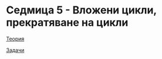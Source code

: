 # Седмица 5 - Вложени цикли, прекратяване на цикли

[Теория](https://github.com/AleksandrinaKovachka/Introduction-to-programming/tree/main/Week05/Theory)

[Задачи](https://github.com/AleksandrinaKovachka/Introduction-to-programming/tree/main/Week05/Tasks)
